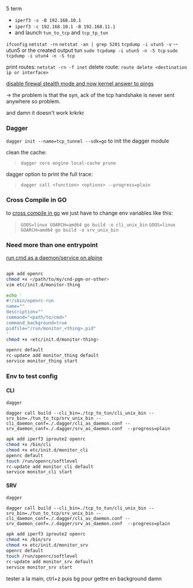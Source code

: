 5 term

- `iperf3 -s -B 192.168.10.1`
- `iperf3 -c 192.168.10.1 -B 192.168.11.1`
-  and launch `tun_to_tcp` and `tcp_tp_tun`

`ifconfig`
`netstat -rn`
`netstat -an | grep 5201`
`tcpdump -i utun5 -v` -- utun5 or the created output tun
`sudo tcpdump -i utun5 -n -S tcp`
`sudo tcpdump -i utun4 -n -S tcp`

print routes:
`netstat -rn -f inet`
delete route:
`route delete <destination ip or interface>`

[disable firewal stealth mode and now kernel answer to pings](https://discussions.apple.com/thread/2639727?sortBy=rank)

-> the problem is that the syn, ack of the tcp handshake is never sent anywhere so problem.


and damn it doesn't work krkrkr

### Dagger

`dagger init --name=tcp_tunnel --sdk=go` to init the dagger module

clean the cache:
>`dagger core engine local-cache prune`

dagger option to print the full trace:
>`dagger call <function> <options> --progress=plain`

### Cross Compile in GO
to [cross compile in go](https://freshman.tech/snippets/go/cross-compile-go-programs/) we just have to change env variables like this:
>`GOOS=linux GOARCH=amd64 go build -o cli_unix_bin`
>`GOOS=linux GOARCH=amd64 go build -o srv_unix_bin`

### Need more than one entrypoint
[run cmd as a daemon/service on alpine](https://medium.com/@mfranzon/how-to-create-and-manage-a-service-in-an-alpine-linux-container-93a97d5dad80)

```sh

apk add openrc
chmod +x </path/to/my/cnd-pgm-or-other>
vim etc/init.d/monitor-thing

echo '
#!/sbin/openrc-run
name=""
description=""
command="<path/to/cmd>"
command_background=true
pidfile="/run/monitor_<thing>.pid"
'
chmod +x <etc/init.d/monitor-thing>

openrc default
rc-update add monitor_thing default
service monitor_thing start

```

### Env to test config

#### CLI

`dagger`

`dagger call build --cli_bin=./tcp_to_tun/cli_unix_bin --srv_bin=./tun_to_tcp/srv_unix_bin --cli_daemon_conf=./.dagger/cli_as_daemon.conf --srv_daemon_conf=./.dagger/srv_as_daemon.conf  --progress=plain`

```sh
apk add iperf3 iproute2 openrc
chmod +x /bin/cli
chmod +x etc/init.d/monitor_cli
openrc default
touch /run/openrc/softlevel
rc-update add monitor_cli default
service monitor_cli start

```

#### SRV

`dagger`

`dagger call build --cli_bin=./tcp_to_tun/cli_unix_bin --srv_bin=./tun_to_tcp/srv_unix_bin --cli_daemon_conf=./.dagger/cli_as_daemon.conf --srv_daemon_conf=./.dagger/srv_as_daemon.conf  --progress=plain`

```sh
apk add iperf3 iproute2 openrc
chmod +x /bin/srv
chmod +x etc/init.d/monitor_srv
openrc default
touch /run/openrc/softlevel
rc-update add monitor_srv default
service monitor_srv start

```

tester a la main, ctrl+z puis bg pour gettre en background damn
